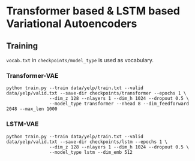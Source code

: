# Transformer based & LSTM based Variational Autoencoders
## Training
`vocab.txt` in `checkpoints/model_type` is used as vocabulary.
### Transformer-VAE
```console
python train.py --train data/yelp/train.txt --valid data/yelp/valid.txt --save-dir checkpoints/transformer --epochs 1 \  
                --dim_z 128 --nlayers 1 --dim_h 1024 --dropout 0.5 \  
                --model_type transformer --nhead 8 --dim_feedforward 2048 --max_len 1000
```

### LSTM-VAE
```console
python train.py --train data/yelp/train.txt --valid data/yelp/valid.txt --save-dir checkpoints/lstm --epochs 1 \  
                --dim_z 128 --nlayers 1 --dim_h 1024 --dropout 0.5 \  
                --model_type lstm --dim_emb 512 
```

